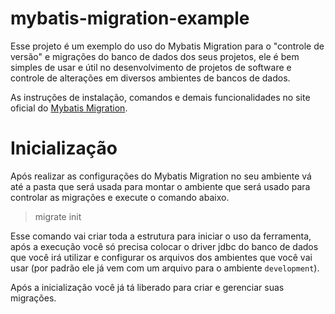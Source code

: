 # mybatis-migration-example
Esse projeto é um exemplo do uso do Mybatis Migration para o "controle de versão" e migrações do banco de dados dos seus projetos, ele é bem simples de usar e útil no desenvolvimento de projetos de software e controle de alterações em diversos ambientes de bancos de dados.

As instruções de instalação, comandos e demais funcionalidades no site oficial do [Mybatis Migration](http://www.mybatis.org/migrations/index.html).

# Inicialização
Após realizar as configurações do Mybatis Migration no seu ambiente vá até a pasta que será usada para montar o ambiente que será usado para controlar as migrações e execute o comando abaixo.

> migrate init

Esse comando vai criar toda a estrutura para iniciar o uso da ferramenta, após a execução você só precisa colocar o driver jdbc do banco de dados que você irá utilizar e configurar os arquivos dos ambientes que você vai usar (por padrão ele já vem com um arquivo para o ambiente `development`).

Após a inicialização você já tá liberado para criar e gerenciar suas migrações.

